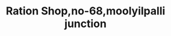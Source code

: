 ---
title: "Ration Shop,no-68,moolyilpalli junction"
url: /arannoottimangalam/ration-shop-no-68-moolyilpalli-junction/
shop: Lebensmittel
---